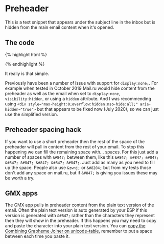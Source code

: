 # Preheader

This is a text snippet that appears under the subject line in the inbox but is hidden from the main email content when it's opened.

## The code
{% highlight html %}
<div style="display:none">
  Preheader text...
</div>
{% endhighlight %}

It really is that simple.

Previously have been a number of issue with support for `display:none;`. For example when tested in October 2019 Mail.ru would hide content from the preheader as well as the email when set to `display:none`, `visibility:hidden`, or using a `hidden` attribute.  And I was recommending using `<div style="max-height:0;overflow:hidden;mso-hide:all;" aria-hidden="true">` but that appears to be fixed now (July 2020), so we can just use the simplified version.

## Preheader spacing hack
If you want to use a short preheader then the rest of the space of the preheader will pull in content from the rest of your email.  To stop this happening we can fill the remaining space with... spaces.  For this just add a number of spaces with `&#847;` between them, like this `&#847; &#847; &#847; &#847; &#847; &#847; &#847; &#847;`.  Just add as many as you need to fill up the space.  People also use `&zwnj;` or `&#8204;` but from my tests those don't add any space on mail.ru, but if `&#847;` is giving you issues these may be worth a try.

## GMX apps
The GMX app pulls in preheader content from the plain text version of the email.  Often the plain text version is auto generated by your ESP if this version is generated with `&#847;` rather than the characters they represent then they will show in the preheader.  If this happens you may need to copy and paste the character into your plain text version. You can [copy the Combining Grapheme Joiner on unicode-table](https://unicode-table.com/en/034F/), remember to put a space between each time you paste it.
